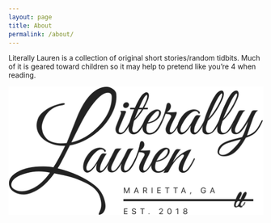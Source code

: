 ```yaml
---
layout: page
title: About
permalink: /about/
---
```


Literally Lauren is a collection of original short stories/random tidbits. Much of it is geared toward children so it may help to pretend like you’re 4 when reading.

![](/assets/ll-logo.svg)